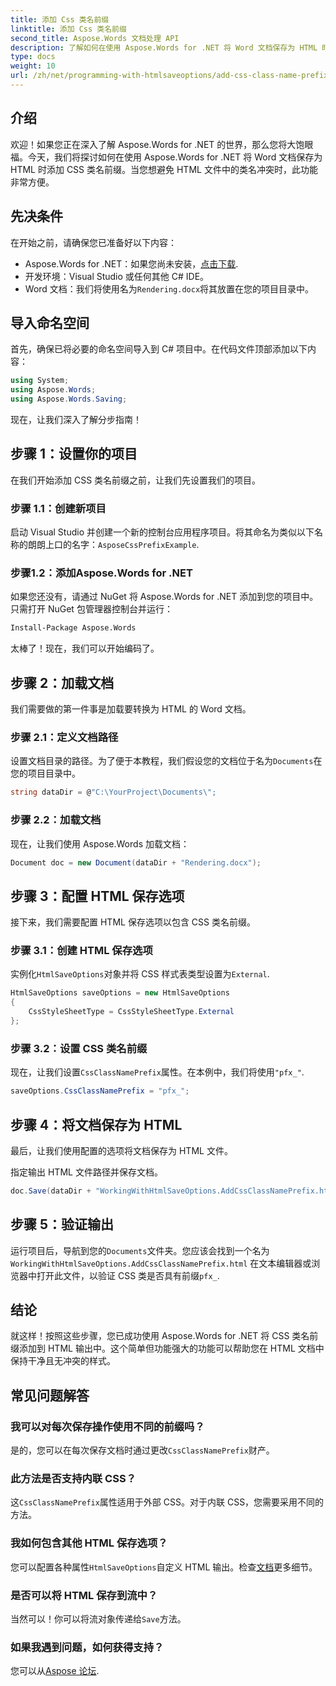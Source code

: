 ```yaml
---
title: 添加 Css 类名前缀
linktitle: 添加 Css 类名前缀
second_title: Aspose.Words 文档处理 API
description: 了解如何在使用 Aspose.Words for .NET 将 Word 文档保存为 HTML 时添加 CSS 类名前缀。其中包括分步指南、代码片段和常见问题解答。
type: docs
weight: 10
url: /zh/net/programming-with-htmlsaveoptions/add-css-class-name-prefix/
---
```

## 介绍

欢迎！如果您正在深入了解 Aspose.Words for .NET 的世界，那么您将大饱眼福。今天，我们将探讨如何在使用 Aspose.Words for .NET 将 Word 文档保存为 HTML 时添加 CSS 类名前缀。当您想避免 HTML 文件中的类名冲突时，此功能非常方便。

## 先决条件

在开始之前，请确保您已准备好以下内容：

-  Aspose.Words for .NET：如果您尚未安装，[点击下载](https://releases.aspose.com/words/net/).
- 开发环境：Visual Studio 或任何其他 C# IDE。
-  Word 文档：我们将使用名为`Rendering.docx`将其放置在您的项目目录中。

## 导入命名空间

首先，确保已将必要的命名空间导入到 C# 项目中。在代码文件顶部添加以下内容：

```csharp
using System;
using Aspose.Words;
using Aspose.Words.Saving;
```

现在，让我们深入了解分步指南！

## 步骤 1：设置你的项目

在我们开始添加 CSS 类名前缀之前，让我们先设置我们的项目。

### 步骤 1.1：创建新项目

启动 Visual Studio 并创建一个新的控制台应用程序项目。将其命名为类似以下名称的朗朗上口的名字：`AsposeCssPrefixExample`.

### 步骤1.2：添加Aspose.Words for .NET

如果您还没有，请通过 NuGet 将 Aspose.Words for .NET 添加到您的项目中。只需打开 NuGet 包管理器控制台并运行：

```bash
Install-Package Aspose.Words
```

太棒了！现在，我们可以开始编码了。

## 步骤 2：加载文档

我们需要做的第一件事是加载要转换为 HTML 的 Word 文档。

### 步骤 2.1：定义文档路径

设置文档目录的路径。为了便于本教程，我们假设您的文档位于名为`Documents`在您的项目目录中。

```csharp
string dataDir = @"C:\YourProject\Documents\";
```

### 步骤 2.2：加载文档

现在，让我们使用 Aspose.Words 加载文档：

```csharp
Document doc = new Document(dataDir + "Rendering.docx");
```

## 步骤 3：配置 HTML 保存选项

接下来，我们需要配置 HTML 保存选项以包含 CSS 类名前缀。

### 步骤 3.1：创建 HTML 保存选项

实例化`HtmlSaveOptions`对象并将 CSS 样式表类型设置为`External`.

```csharp
HtmlSaveOptions saveOptions = new HtmlSaveOptions
{
    CssStyleSheetType = CssStyleSheetType.External
};
```

### 步骤 3.2：设置 CSS 类名前缀

现在，让我们设置`CssClassNamePrefix`属性。在本例中，我们将使用`"pfx_"`.

```csharp
saveOptions.CssClassNamePrefix = "pfx_";
```

## 步骤 4：将文档保存为 HTML

最后，让我们使用配置的选项将文档保存为 HTML 文件。


指定输出 HTML 文件路径并保存文档。

```csharp
doc.Save(dataDir + "WorkingWithHtmlSaveOptions.AddCssClassNamePrefix.html", saveOptions);
```

## 步骤 5：验证输出

运行项目后，导航到您的`Documents`文件夹。您应该会找到一个名为`WorkingWithHtmlSaveOptions.AddCssClassNamePrefix.html` 在文本编辑器或浏览器中打开此文件，以验证 CSS 类是否具有前缀`pfx_`.

## 结论

就这样！按照这些步骤，您已成功使用 Aspose.Words for .NET 将 CSS 类名前缀添加到 HTML 输出中。这个简单但功能强大的功能可以帮助您在 HTML 文档中保持干净且无冲突的样式。

## 常见问题解答

### 我可以对每次保存操作使用不同的前缀吗？
是的，您可以在每次保存文档时通过更改`CssClassNamePrefix`财产。

### 此方法是否支持内联 CSS？
这`CssClassNamePrefix`属性适用于外部 CSS。对于内联 CSS，您需要采用不同的方法。

### 我如何包含其他 HTML 保存选项？
您可以配置各种属性`HtmlSaveOptions`自定义 HTML 输出。检查[文档](https://reference.aspose.com/words/net/)更多细节。

### 是否可以将 HTML 保存到流中？
当然可以！你可以将流对象传递给`Save`方法。

### 如果我遇到问题，如何获得支持？
您可以从[Aspose 论坛](https://forum.aspose.com/c/words/8).